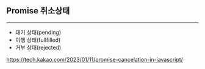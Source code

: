 


## Promise 취소상태
----

- 대기 상태(pending)
- 이행 상태(fullfilled)
- 거부 상태(rejected)


https://tech.kakao.com/2023/01/11/promise-cancelation-in-javascript/